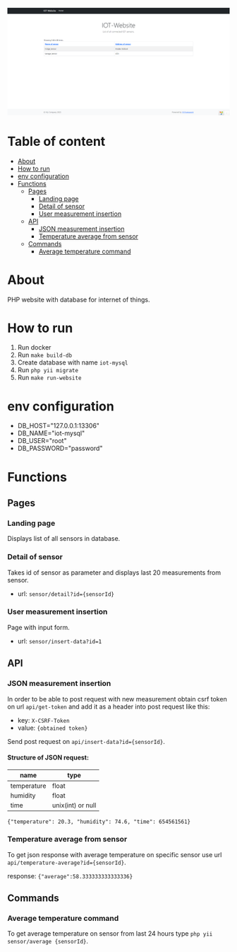 ![Landing page screenshot](img/landing_page.png)

# Table of content

- [About](#about)
- [How to run](#how-to-run)
- [env configuration](#env-configuration)
- [Functions](#functions)
  - [Pages](#pages)
    - [Landing page](#landing-page)
    - [Detail of sensor](#detail-of-sensor)
    - [User measurement insertion](#user-measurement-insertion)
  - [API](#api)
    - [JSON measurement insertion](#json-measurement-insertion)
    - [Temperature average from sensor](#temperature-average-from-sensor)
  - [Commands](#commands)
    - [Average temperature command](#average-temperature-command)

# About

PHP website with database for internet of things.

# How to run

1. Run docker
2. Run `make build-db`
3. Create database with name `iot-mysql`
4. Run `php yii migrate`
5. Run `make run-website`

# env configuration

- DB_HOST="127.0.0.1:13306"
- DB_NAME="iot-mysql"
- DB_USER="root"
- DB_PASSWORD="password"

# Functions

## Pages

### Landing page

Displays list of all sensors in database.

### Detail of sensor

Takes id of sensor as parameter and displays last 20 measurements from sensor.

- url: `sensor/detail?id={sensorId}`

### User measurement insertion

Page with input form.

- url: `sensor/insert-data?id=1`

## API

### JSON measurement insertion

In order to be able to post request with new measurement obtain csrf token on url `api/get-token` and add it as a header into post request like this:

- key: `X-CSRF-Token`
- value: `{obtained token}`

Send post request on `api/insert-data?id={sensorId}`.

#### Structure of JSON request:

| name        | type              |
| ----------- | ----------------- |
| temperature | float             |
| humidity    | float             |
| time        | unix(int) or null |

`{"temperature": 20.3, "humidity": 74.6, "time": 654561561}`

### Temperature average from sensor

To get json response with average temperature on specific sensor use url `api/temperature-average?id={sensorId}`.

response: `{"average":58.333333333333336}`

## Commands

### Average temperature command

To get average temperature on sensor from last 24 hours type `php yii sensor/average {sensorId}`.
